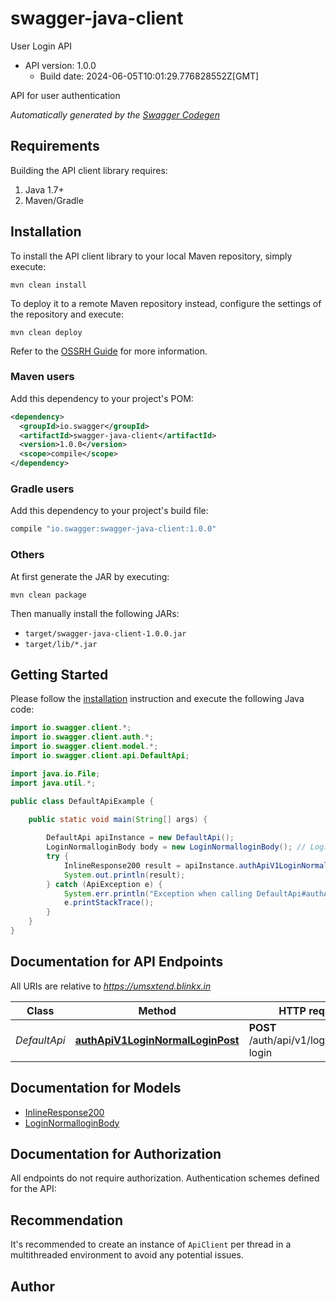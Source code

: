 # swagger-java-client

User Login API
- API version: 1.0.0
  - Build date: 2024-06-05T10:01:29.776828552Z[GMT]

API for user authentication


*Automatically generated by the [Swagger Codegen](https://github.com/swagger-api/swagger-codegen)*


## Requirements

Building the API client library requires:
1. Java 1.7+
2. Maven/Gradle

## Installation

To install the API client library to your local Maven repository, simply execute:

```shell
mvn clean install
```

To deploy it to a remote Maven repository instead, configure the settings of the repository and execute:

```shell
mvn clean deploy
```

Refer to the [OSSRH Guide](http://central.sonatype.org/pages/ossrh-guide.html) for more information.

### Maven users

Add this dependency to your project's POM:

```xml
<dependency>
  <groupId>io.swagger</groupId>
  <artifactId>swagger-java-client</artifactId>
  <version>1.0.0</version>
  <scope>compile</scope>
</dependency>
```

### Gradle users

Add this dependency to your project's build file:

```groovy
compile "io.swagger:swagger-java-client:1.0.0"
```

### Others

At first generate the JAR by executing:

```shell
mvn clean package
```

Then manually install the following JARs:

* `target/swagger-java-client-1.0.0.jar`
* `target/lib/*.jar`

## Getting Started

Please follow the [installation](#installation) instruction and execute the following Java code:

```java
import io.swagger.client.*;
import io.swagger.client.auth.*;
import io.swagger.client.model.*;
import io.swagger.client.api.DefaultApi;

import java.io.File;
import java.util.*;

public class DefaultApiExample {

    public static void main(String[] args) {
        
        DefaultApi apiInstance = new DefaultApi();
        LoginNormalloginBody body = new LoginNormalloginBody(); // LoginNormalloginBody | 
        try {
            InlineResponse200 result = apiInstance.authApiV1LoginNormalLoginPost(body);
            System.out.println(result);
        } catch (ApiException e) {
            System.err.println("Exception when calling DefaultApi#authApiV1LoginNormalLoginPost");
            e.printStackTrace();
        }
    }
}
```

## Documentation for API Endpoints

All URIs are relative to *https://umsxtend.blinkx.in*

Class | Method | HTTP request | Description
------------ | ------------- | ------------- | -------------
*DefaultApi* | [**authApiV1LoginNormalLoginPost**](docs/DefaultApi.md#authApiV1LoginNormalLoginPost) | **POST** /auth/api/v1/login/normal-login | User Login

## Documentation for Models

 - [InlineResponse200](docs/InlineResponse200.md)
 - [LoginNormalloginBody](docs/LoginNormalloginBody.md)

## Documentation for Authorization

All endpoints do not require authorization.
Authentication schemes defined for the API:

## Recommendation

It's recommended to create an instance of `ApiClient` per thread in a multithreaded environment to avoid any potential issues.

## Author


